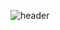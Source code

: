 


![header](https://capsule-render.vercel.app/api?type=wave&color=0:EEFF00,100:a82da8&section=header&text=JeHa%20Kim&fontSize=160)
